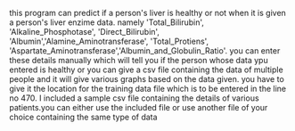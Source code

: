 this program can  predict if a person's liver is healthy or not when it is given a person's liver enzime data. namely 'Total_Bilirubin', 'Alkaline_Phosphotase', 'Direct_Bilirubin', 'Albumin','Alamine_Aminotransferase', 'Total_Protiens', 'Aspartate_Aminotransferase','Albumin_and_Globulin_Ratio'.
you can enter these details manually which will tell you if the person whose data ypu entered is healthy or you can give a csv file containing the data of multiple people and it will give various graphs based on the data given.
you have to give it the location for the training data file which is to be entered in the line no 470.
I included a sample csv file containing the details of various patients.you can either use the included file or use another file of your choice containing the same type of data
